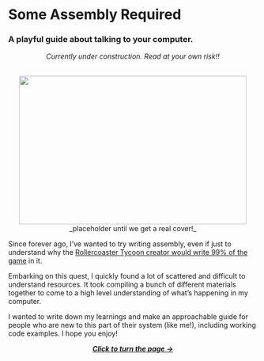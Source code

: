 # Some Assembly Required

### A playful guide about talking to your computer.

<p align="center">
  <em>Currently under construction. Read at your own risk!!</em>
</p>

<p align="center">
  <br />
  <img width="460" height="300" src="https://merriam-webster.com/assets/mw/images/article/art-wap-landing-mp-lg/reading-dictionary-2144-589c2a14cd49b0f704f41cfd9ee51ba4@1x.jpg">
  <br />
  <span>_placeholder until we get a real cover!_</span>
</p>

Since forever ago, I’ve wanted to try writing assembly, even if just to understand why the [Rollercoaster Tycoon creator would write 99% of the game](https://en.wikipedia.org/wiki/RollerCoaster_Tycoon_(video_game)#:~:text=Sawyer%20wrote%2099%25%20of%20the,%2C%20rendering%2C%20and%20paint%20programs.) in it.

Embarking on this quest, I quickly found a lot of scattered and difficult to understand resources. It took compiling a bunch of different materials together to come to a high level understanding of what’s happening in my computer.

I wanted to write down my learnings and make an approachable guide for people who are new to this part of their system (like me!), including working code examples. I hope you enjoy!

<p align="center">
  <em>
    <b>
      <a href="guide/table-of-contents.md">
        Click to turn the page →
      </a>
    </b>
  </em>
</p>
